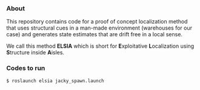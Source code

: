 ### About

This repository contains code for a proof of concept localization method
that uses structural cues in a man-made environment (warehouses for our case) and generates
state estimates that are drift free in a local sense. <br/>

We call this method
**ELSIA**  which is short for **E**xploitative **L**ocalization using **S**tructure inside **A**isles.

### Codes to run
```$ roslaunch elsia jacky_spawn.launch```
